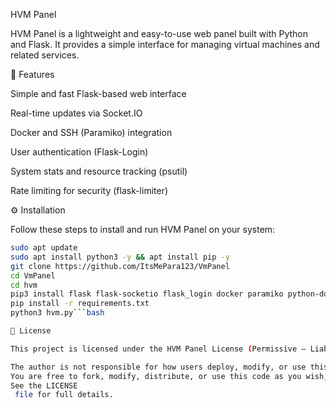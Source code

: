 HVM Panel

HVM Panel is a lightweight and easy-to-use web panel built with Python and Flask. It provides a simple interface for managing virtual machines and related services.

🧠 Features

Simple and fast Flask-based web interface

Real-time updates via Socket.IO

Docker and SSH (Paramiko) integration

User authentication (Flask-Login)

System stats and resource tracking (psutil)

Rate limiting for security (flask-limiter)

⚙️ Installation

Follow these steps to install and run HVM Panel on your system:

```bash
sudo apt update
sudo apt install python3 -y && apt install pip -y
git clone https://github.com/ItsMePara123/VmPanel
cd VmPanel
cd hvm
pip3 install flask flask-socketio flask_login docker paramiko python-dotenv psutil flask-limiter
pip install -r requirements.txt
python3 hvm.py```bash

🧾 License

This project is licensed under the HVM Panel License (Permissive — Liability Disclaimer).

The author is not responsible for how users deploy, modify, or use this software.
You are free to fork, modify, distribute, or use this code as you wish, at your own risk.
See the LICENSE
 file for full details.
